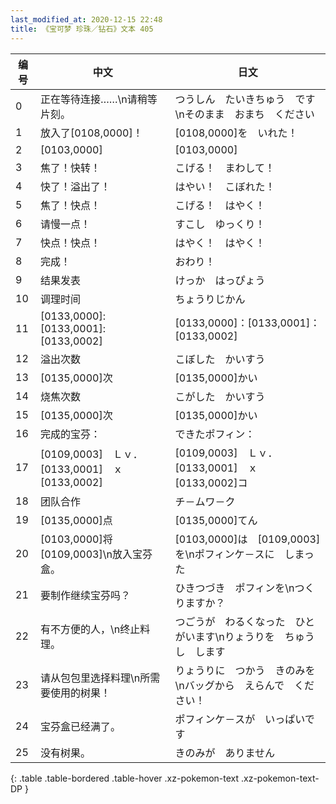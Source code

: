 ```yaml
---
last_modified_at: 2020-12-15 22:48
title: 《宝可梦 珍珠／钻石》文本 405
---
```

| 编号 | 中文 | 日文 |
| ---- | ---- | ---- |
| 0 | 正在等待连接……\n请稍等片刻。 | つうしん　たいきちゅう　です\nそのまま　おまち　ください |
| 1 | 放入了[0108,0000]！ | [0108,0000]を　いれた！ |
| 2 | [0103,0000] | [0103,0000] |
| 3 | 焦了！快转！ | こげる！　まわして！ |
| 4 | 快了！溢出了！ | はやい！　こぼれた！ |
| 5 | 焦了！快点！ | こげる！　はやく！ |
| 6 | 请慢一点！ | すこし　ゆっくり！ |
| 7 | 快点！快点！ | はやく！　はやく！ |
| 8 | 完成！ | おわり！ |
| 9 | 结果发表 | けっか　はっぴょう |
| 10 | 调理时间 | ちょうりじかん |
| 11 | [0133,0000]:[0133,0001]:[0133,0002] | [0133,0000]：[0133,0001]：[0133,0002] |
| 12 | 溢出次数 | こぼした　かいすう |
| 13 | [0135,0000]次 | [0135,0000]かい |
| 14 | 烧焦次数 | こがした　かいすう |
| 15 | [0135,0000]次 | [0135,0000]かい |
| 16 | 完成的宝芬： | できたポフィン： |
| 17 | [0109,0003]　Ｌｖ．[0133,0001]　ｘ　[0133,0002] | [0109,0003]　Ｌｖ．[0133,0001]　ｘ　[0133,0002]コ |
| 18 | 团队合作 | チ－ムワ－ク |
| 19 | [0135,0000]点 | [0135,0000]てん |
| 20 | [0103,0000]将[0109,0003]\n放入宝芬盒。 | [0103,0000]は　[0109,0003]を\nポフィンケ－スに　しまった |
| 21 | 要制作继续宝芬吗？ | ひきつづき　ポフィンを\nつくりますか？ |
| 22 | 有不方便的人，\n终止料理。 | つごうが　わるくなった　ひとがいます\nりょうりを　ちゅうし　します |
| 23 | 请从包包里选择料理\n所需要使用的树果！ | りょうりに　つかう　きのみを\nバッグから　えらんで　ください！ |
| 24 | 宝芬盒已经满了。 | ポフィンケ－スが　いっぱいです |
| 25 | 没有树果。 | きのみが　ありません |
{: .table .table-bordered .table-hover .xz-pokemon-text .xz-pokemon-text-DP }
